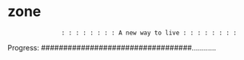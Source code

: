 # zone

                   : : : : : : : : A new way to live : : : : : : : : 





Progress: ##################################............
